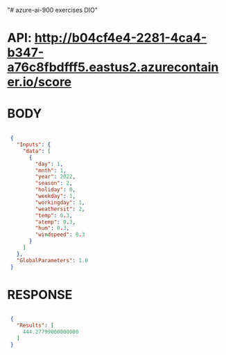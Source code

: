 "# azure-ai-900 exercises DIO" 

# API: http://b04cf4e4-2281-4ca4-b347-a76c8fbdfff5.eastus2.azurecontainer.io/score

# BODY
```json

 {
   "Inputs": { 
     "data": [
       {
         "day": 1,
         "mnth": 1,   
         "year": 2022,
         "season": 2,
         "holiday": 0,
         "weekday": 1,
         "workingday": 1,
         "weathersit": 2, 
         "temp": 0.3, 
         "atemp": 0.3,
         "hum": 0.3,
         "windspeed": 0.3 
       }
     ]    
   },   
   "GlobalParameters": 1.0
 }

```
# RESPONSE

```json

 {
   "Results": [
     444.27799000000000
   ]
 }

```
